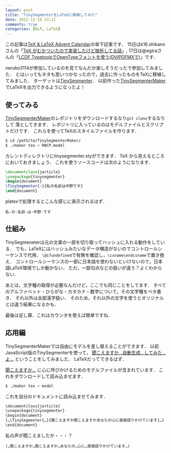 ```yaml
---
layout: post
title: "TinySegmenterをLaTeXに移植してみた"
date: 2012-12-16 13:11
comments: true
categories: [NLP, LaTeX]
---
```


この記事は[TeX & LaTeX Advent Calendar](http://atnd.org/events/34318)の傘下記事です．
15日はk16.shikanoさんの「[TeX がむかついたので実装したけど挫折してる話](http://note.golden-lucky.net/2012/12/tex.html)」,
17日は@egtraさんの「[LCDF TypetoolsでOpenTypeフォントを使う(DVIPDFMXで)](http://dev.activebasic.com/egtra/2012/12/18/522/)」です．

neruko3114が参加しているのを見てなんだか楽しそうだったで参加してみました．
とはいってもネタも思いつかなったので，過去に作ったものをTeXに移植してみました．
ターゲットは[TinySegmenter](http://chasen.org/~taku/software/TinySegmenter/)．
以前作った[TinySegmenterMaker](https://github.com/shogo82148/TinySegmenterMaker)でLaTeXを出力できるようになったよ！

## 使ってみる

[TinySegmenterMaker](https://github.com/shogo82148/TinySegmenterMaker)のレポジトリをダウンロードするなり`git clone`するなりして
落としてきます．
レポジトリに入っているのはモデルファイルとスクリプトだけです．
これらを使ってTeXのスタイルファイルを作ります．

```bash
$ cd /path/to/TinySegmenterMaker/
$ ./maker tex < RWCP.model
```

カレントディレクトリにtinysegmenter.styができます．
TeX から見えるところにおいておきましょう．
これを使うソースコードは次のようになります．

```tex
\documentclass{jarticle}
\usepackage{tinysegmenter}
\begin{document}
\TinySegmenter{-}{私の名前は中野です}
\end{document}
```

platexで処理するとこんな感じに表示されるはず．

```plain
私-の-名前-は-中野-です
```

## 仕組み

TinySegmeneterは元の文章の一部を切り取ってハッシュに入れる動作をしている．
でも，LaTeXにはハッシュみたいなデータ構造がないのでコントロールシーケンスで代用．
`\@ifundefined`で有無を確認し，`\csname\endcsname`で置き換え．
コントロールシーケンスの一部に日本語を使わないといけないので，日本語LaTeX環境でしか動かない．
ただ，一部句点などの扱いが違う？よくわからない．

あとは，文字種の取得が必要なんだけど，ここでも同じことをしてます．
すべてのアルファベット・ひらがな・カタカナ・数字について，その文字種をベタ書き．
それ以外は全部漢字扱い．
そのため，それ以外の文字を使うとオリジナルとは違う結果になるかも．

最後は足し算．これはカウンタを使えば簡単ですね．


## 応用編

TinySegmenterMakerでは自由にモデルを差し替えることができます．
以前JavaScript版のTinySegmenterを使って，
[聞こえますか…自動生成…してみた…よ…](http://shogo82148.github.com/blog/2012/12/05/kikoemasuka/)
ということをしてみました．
LaTeXだってできるはず．

[聞こえますか…](https://github.com/shogo82148/kikoemasuka)
に心に呼びかけるためのモデルファイルが含まれています．
これをダウンロードして読み込ませます．

```bash
$ ./maker tex < model
```

これを自分のドキュメントに読み込ませてみます．

```bash
\documentclass{jarticle}
\usepackage{tinysegmenter}
\begin{document}
(…\TinySegmenter{…}{聞こえますか聞こえますかあなたの心に直接語りかけています}…)
\end{document}
```

私の声が聞こえましたか・・・？

```plain
(…聞こえますか…聞こえますか…あなたの…心に…直接語りかけています…)
```
